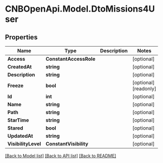 # CNBOpenApi.Model.DtoMissions4User

## Properties

Name | Type | Description | Notes
------------ | ------------- | ------------- | -------------
**Access** | **ConstantAccessRole** |  | [optional] 
**CreatedAt** | **string** |  | [optional] 
**Description** | **string** |  | [optional] 
**Freeze** | **bool** |  | [optional] [readonly] 
**Id** | **int** |  | [optional] 
**Name** | **string** |  | [optional] 
**Path** | **string** |  | [optional] 
**StarTime** | **string** |  | [optional] 
**Stared** | **bool** |  | [optional] 
**UpdatedAt** | **string** |  | [optional] 
**VisibilityLevel** | **ConstantVisibility** |  | [optional] 

[[Back to Model list]](../../README.md#documentation-for-models) [[Back to API list]](../../README.md#documentation-for-api-endpoints) [[Back to README]](../../README.md)

